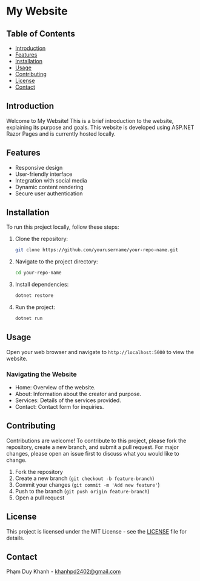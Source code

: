 # My Website


## Table of Contents

- [Introduction](#introduction)
- [Features](#features)
- [Installation](#installation)
- [Usage](#usage)
- [Contributing](#contributing)
- [License](#license)
- [Contact](#contact)

## Introduction

Welcome to My Website! This is a brief introduction to the website, explaining its purpose and goals. This website is developed using ASP.NET Razor Pages and is currently hosted locally.

## Features

- Responsive design
- User-friendly interface
- Integration with social media
- Dynamic content rendering
- Secure user authentication

## Installation

To run this project locally, follow these steps:

1. Clone the repository:
    ```bash
    git clone https://github.com/yourusername/your-repo-name.git
    ```

2. Navigate to the project directory:
    ```bash
    cd your-repo-name
    ```

3. Install dependencies:
    ```bash
    dotnet restore
    ```

4. Run the project:
    ```bash
    dotnet run
    ```

## Usage

Open your web browser and navigate to `http://localhost:5000` to view the website.

### Navigating the Website

- Home: Overview of the website.
- About: Information about the creator and purpose.
- Services: Details of the services provided.
- Contact: Contact form for inquiries.

## Contributing

Contributions are welcome! To contribute to this project, please fork the repository, create a new branch, and submit a pull request. For major changes, please open an issue first to discuss what you would like to change.

1. Fork the repository
2. Create a new branch (`git checkout -b feature-branch`)
3. Commit your changes (`git commit -m 'Add new feature'`)
4. Push to the branch (`git push origin feature-branch`)
5. Open a pull request

## License

This project is licensed under the MIT License - see the [LICENSE](LICENSE) file for details.

## Contact

Phạm Duy Khanh - [khanhpd2402@gmail.com](mailto:khanhpd2402@gmail.com)
